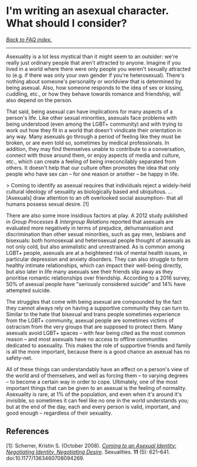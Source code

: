 # I'm writing an asexual character. What should I consider?

[*Back to FAQ index.*](w/asexuality/faq)

---

Asexuality is a lot less mystical than it might seem to an outsider: we're really just ordinary people that aren't attracted to anyone. Imagine if you lived in a world where there were only people you weren't sexually attracted to (e.g. if there was only your own gender if you're heterosexual). There's nothing about someone's personality or worldview that is determined by being asexual. Also, how someone responds to the idea of sex or kissing, cuddling, etc., or how they behave towards romance and friendship, will also depend on the person.

That said, being asexual can have implications for many aspects of a person's life. Like other sexual minorities, asexuals face problems with being understood (even among the LGBT+ community) and with trying to work out how they fit in a world that doesn't vindicate their orientation in any way. Many asexuals go through a period of feeling like they must be broken, or are even told so, sometimes by medical professionals. In addition, they may find themselves unable to contribute to a conversation, connect with those around them, or enjoy aspects of media and culture, etc., which can create a feeling of being irreconcilably separated from others. It doesn't help that our culture often promotes the idea that only people who have sex can – for one reason or another – be happy in life.

&gt; Coming to identify as asexual requires that individuals reject a widely-held cultural ideology of sexuality as biologically based and ubiquitous. ... [Asexuals] draw attention to an oft overlooked social assumption- that all humans possess sexual desire. [1]

There are also some more insidious factors at play. A 2012 study published in *Group Processes &amp; Intergroup Relations* reported that asexuals are evaluated more negatively in terms of prejudice, dehumanisation and discrimination than other sexual minorities, such as gay men, lesbians and bisexuals: both homosexual and heterosexual people thought of asexuals as not only cold, but also animalistic and unrestrained. As is common among LGBT+ people, asexuals are at a heightened risk of mental health issues, in particular depression and anxiety disorders. They can also struggle to form healthy intimate relationships, which can impact their well-being directly, but also later in life many asexuals see their friends slip away as they prioritise romantic relationships over friendship. According to a 2016 survey, 50% of asexual people have "seriously considered suicide" and 14% have attempted suicide.

The struggles that come with being asexual are compounded by the fact they cannot always rely on having a supportive community they can turn to. Similar to the hate that bisexual and trans people sometimes experience from the LGBT+ community, asexual people are sometimes victims of ostracism from the very groups that are supposed to protect them. Many asexuals avoid LGBT+ spaces – with fear being cited as the most common reason – and most asexuals have no access to offline communities dedicated to asexuality. This makes the role of supportive friends and family is all the more important, because there is a good chance an asexual has no safety-net.

All of these things can understandably have an effect on a person's view of the world and of themselves, and well as forcing them – to varying degrees – to become a certain way in order to cope. Ultimately, one of the most important things that can be given to an asexual is the feeling of normality. Asexuality is rare, at 1% of the population, and even when it's around it's invisible, so sometimes it can feel like no one in the world understands you; but at the end of the day, each and every person is valid, important, and good enough – regardless of their sexuality.

## References

[1]: Scherrer, Kristin S. (October 2008). [*Coming to an Asexual Identity: Negotiating Identity, Negotiating Desire*](https://www.ncbi.nlm.nih.gov/pmc/articles/PMC2893352/). Sexualities. **11** (5): 621–641. doi:10.1177/1363460708094269.